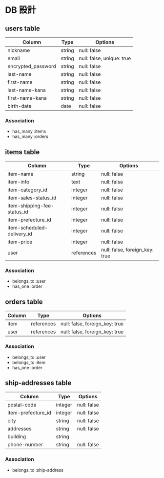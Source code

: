 # DB 設計

## users table

| Column             | Type                | Options                   |
|--------------------|---------------------|---------------------------|
| nickname           | string              | null: false               |
| email              | string              | null: false, unique: true |
| encrypted_password | string              | null: false               |
| last-name          | string              | null: false               |
| first-name         | string              | null: false               |
| last-name-kana     | string              | null: false               |
| first-name-kana    | string              | null: false               |
| birth-date         | date                | null: false               |


### Association

* has_many :items
* has_many :orders

## items table

| Column                              | Type       | Options     |
|-------------------------------------|------------|-------------|
| item-name                           | string     | null: false |
| item-info                           | text       | null: false |
| item-category_id                    | integer    | null: false |
| item-sales-status_id                | integer    | null: false |
| item-shipping-fee-status_id         | integer    | null: false |
| item-prefecture_id                  | integer    | null: false |
| item-scheduled-delivery_id          | integer    | null: false |
| item-price                          | integer    | null: false |
| user                                | references | null: false, foreign_key: true |

### Association

- belongs_to :user
- has_one :order

## orders table

| Column      | Type       | Options                        |
|-------------|------------|--------------------------------|
| item        | references | null: false, foreign_key: true |
| user        | references | null: false, foreign_key: true |

### Association

- belongs_to :user
- belongs_to :item
- has_one :order

## ship-addresses table

| Column       | Type       | Options     |
|--------------|------------|-------------|
| postal-code          | integer    | null: false |
| item-prefecture_id   | integer    | null: false |
| city                 | string     | null: false |
| addresses            | string     | null: false |
| building             | string     |             |
| phone-number         | string     | null: false |

### Association

- belongs_to :ship-address
